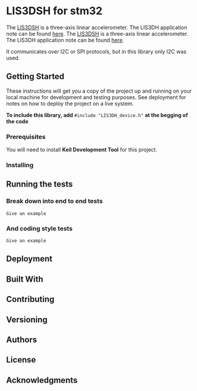 # LIS3DSH for stm32

The [LIS3DSH](https://www.st.com/resource/en/datasheet/lis3dsh.pdf) is a three-axis linear accelerometer. The LIS3DH application note can be found [here](). The [LIS3DSH](https://www.st.com/resource/en/datasheet/lis3dsh.pdf) is a three-axis linear accelerometer. The LIS3DH application note can be found [here]().

It communicates over I2C or SPI protocols, but in this library only I2C was used.

## Getting Started

These instructions will get you a copy of the project up and running on your local machine for development and testing purposes. See deployment for notes on how to deploy the project on a live system.

**To include this library, add** `#include "LIS3DH_device.h"` **at the begging of the code**

### Prerequisites

You will need to install **Keil Development Tool** for this project.


### Installing



## Running the tests



### Break down into end to end tests



```
Give an example
```

### And coding style tests



```
Give an example
```

## Deployment



## Built With



## Contributing



## Versioning



## Authors



## License



## Acknowledgments

